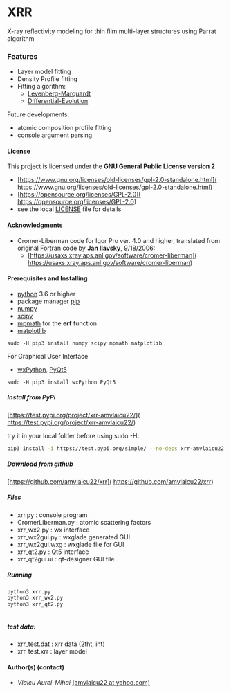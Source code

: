 # XRR
X-ray reflectivity modeling for thin film multi-layer structures using Parrat algorithm 

### Features
* Layer model fitting
* Density Profile fitting
* Fitting algorithm:
	* [Levenberg-Marquardt](
	https://en.wikipedia.org/wiki/Levenberg%E2%80%93Marquardt_algorithm)
	* [Differential-Evolution](
	https://en.wikipedia.org/wiki/Differential_evolution)

Future developments:
* atomic composition profile fitting
* console argument parsing
	
#### License

This project is licensed under the **GNU General Public License version 2** 

* [https://www.gnu.org/licenses/old-licenses/gpl-2.0-standalone.html](
https://www.gnu.org/licenses/old-licenses/gpl-2.0-standalone.html)
* [https://opensource.org/licenses/GPL-2.0](
https://opensource.org/licenses/GPL-2.0)
* see the local [LICENSE](./LICENSE) file for details

#### Acknowledgments
* Cromer-Liberman code for Igor Pro ver. 4.0 and higher, translated from original Fortran code by **Jan Ilavsky**, 9/18/2006:
	* [https://usaxs.xray.aps.anl.gov/software/cromer-liberman](
	https://usaxs.xray.aps.anl.gov/software/cromer-liberman)


#### Prerequisites and Installing

* [python](https://www.python.org/) 3.6 or higher
* package manager [pip](https://pip.pypa.io/en/stable/)
* [numpy](https://pypi.org/project/numpy/)
* [scipy](https://pypi.org/project/scipy/)
* [mpmath](https://pypi.org/project/mpmath/) for the **erf** function
* [matplotlib](https://pypi.org/project/matplotlib/)
```
sudo -H pip3 install numpy scipy mpmath matplotlib
```
For Graphical User Interface
* [wxPython](https://pypi.org/project/wxPython/), [PyQt5](https://pypi.org/project/PyQt5/) 
```
sudo -H pip3 install wxPython PyQt5
```

##### Install from PyPi
[https://test.pypi.org/project/xrr-amvlaicu22/](
https://test.pypi.org/project/xrr-amvlaicu22/) 

try it in your local folder before using sudo -H:

```bash
pip3 install -i https://test.pypi.org/simple/ --no-deps xrr-amvlaicu22
```
##### Download from github
[https://github.com/amvlaicu22/xrr](
https://github.com/amvlaicu22/xrr)
##### Files
* xrr.py 	: console program
* CromerLiberman.py : atomic scattering factors 
* xrr_wx2.py 	: wx interface 
* xrr_wx2gui.py	: wxglade generated GUI 
* xrr_wx2gui.wxg : wxglade file for GUI 
* xrr_qt2.py 	: Qt5 interface 
* xrr_qt2gui.ui : qt-designer GUI file
 

##### Running
```bash
python3 xrr.py
python3 xrr_wx2.py
python3 xrr_qt2.py
    
```
##### *test data*:
* xrr_test.dat	: xrr data (2tht, int)
* xrr_test.xrr	: layer model

#### Author(s) (contact)
* *Vlaicu Aurel-Mihai* [(amvlaicu22 at yahoo.com)](mailto:amvlaicu22_at_yahoo.com)

